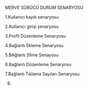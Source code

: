 MERVE SÜRÜCÜ DURUM SENARYOSU 

1.Kullanıcı kaydı senaryosu

2.Kullanıcı girişi senaryosu

3.Profil Düzenleme Senaryosu

4.Bağlantı Ekleme Senaryosu

5.BAğlantı Sİlme Senayosu

6.Bağlantı Düzenleme Senaryosu

7.Bağlantı Tıklama Sayıları Senaryosu

8.









